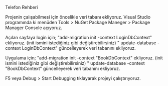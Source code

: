 Telefon Rehberi

Projenin çalışabilmesi için öncelikle veri tabanı ekliyoruz. Visual Studio programında ki menüden Tools > NuGet Package Maneger > Package Manager Console açıyoruz.

Açılan sayfaya login için; "add-migration init -context LoginDbContext" ekliyoruz. (init ismini istediğiniz gibi değiştirebilirsiniz) " update-database -context LoginDbContext" güncelleyerek veri tabanını ekliyoruz.

Uygulama için; "add-migration init -context "BookDbContext" ekliyoruz. (init ismini istediğiniz gibi değiştirebilirsiniz) " update-database -context "BookDbContext" güncelleyerek veri tabanını ekliyoruz.

F5 veya Debug > Start Debugging tıklayarak projeyi çalıştırıyoruz.
